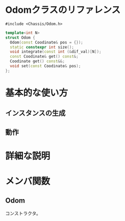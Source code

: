 # Odomクラスのリファレンス

`#include <Chassis/Odom.h>`

```C++ Chassis/Odom.h
template<int N>
struct Odom {
  Odom(const Coodinate& pos = {});
  static constexpr int size();
  void integrate(const int (&dif_val)[N]);
  const Coodinate& get() const&;
  Coodinate get() const&&;
  void set(const Coodinate& pos);
};
```

# 基本的な使い方

## インスタンスの生成

## 動作

# 詳細な説明

# メンバ関数

## Odom
コンストラクタ。
